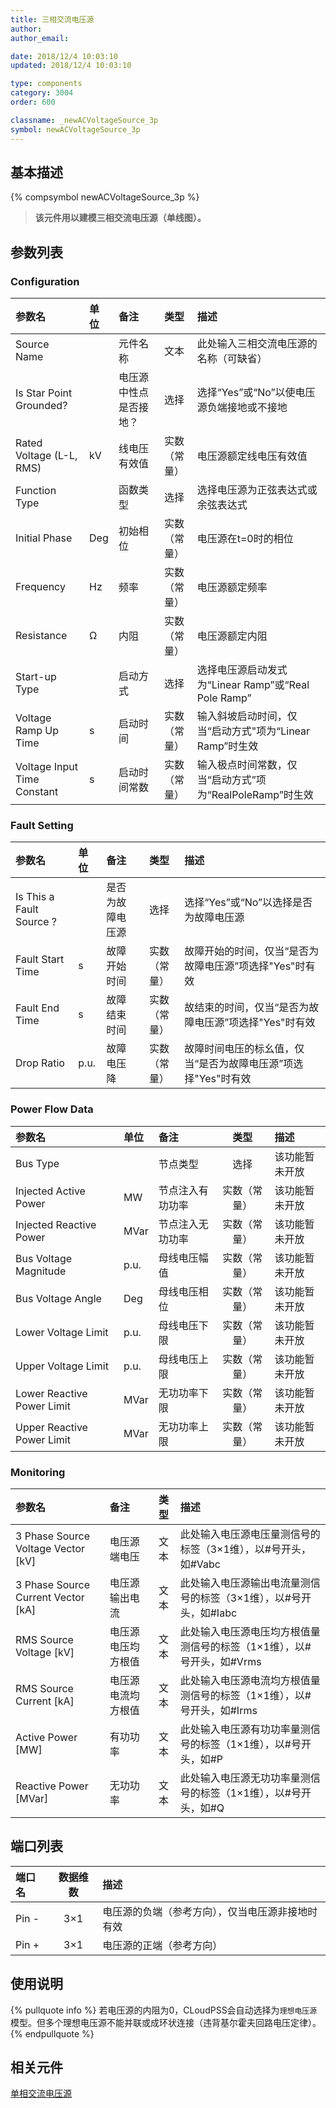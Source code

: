 ```yaml
---
title: 三相交流电压源
author: 
author_email:

date: 2018/12/4 10:03:10
updated: 2018/12/4 10:03:10

type: components
category: 3004
order: 600

classname: _newACVoltageSource_3p
symbol: newACVoltageSource_3p
---
```

## 基本描述
{% compsymbol newACVoltageSource_3p %}

> **该元件用以建模三相交流电压源（单线图）。**

## 参数列表
### Configuration
| 参数名 | 单位 | 备注 | 类型 | 描述 |
| :--- | :--- | :--- | :--: | :--- |
| Source Name |  | 元件名称 | 文本 | 此处输入三相交流电压源的名称（可缺省） |
| Is Star Point Grounded? |  | 电压源中性点是否接地？ | 选择 | 选择“Yes”或“No”以使电压源负端接地或不接地 |
| Rated Voltage (L-L, RMS) | kV | 线电压有效值 | 实数（常量） | 电压源额定线电压有效值 |
| Function Type |  | 函数类型 | 选择 | 选择电压源为正弦表达式或余弦表达式 |
| Initial Phase | Deg | 初始相位 | 实数（常量） | 电压源在t=0时的相位 |
| Frequency | Hz | 频率 | 实数（常量） |  电压源额定频率 |
| Resistance | Ω | 内阻 | 实数（常量） | 电压源额定内阻 |
| Start-up Type |  | 启动方式 | 选择 | 选择电压源启动发式为“Linear Ramp”或“Real Pole Ramp” |
| Voltage Ramp Up Time | s | 启动时间 | 实数（常量） | 输入斜坡启动时间，仅当“启动方式"项为“Linear Ramp”时生效 |
| Voltage Input Time Constant | s | 启动时间常数 | 实数（常量） | 输入极点时间常数，仅当“启动方式”项为“RealPoleRamp”时生效 |

### Fault Setting
| 参数名 | 单位 | 备注 | 类型 | 描述 |
| :--- | :--- | :--- | :--: | :--- |
| Is This a Fault Source ? |  | 是否为故障电压源 | 选择 | 选择“Yes”或“No”以选择是否为故障电压源 |
| Fault Start Time | s | 故障开始时间 | 实数（常量） | 故障开始的时间，仅当“是否为故障电压源”项选择"Yes"时有效 |
| Fault End Time | s | 故障结束时间 | 实数（常量） | 故结束的时间，仅当“是否为故障电压源”项选择"Yes"时有效 |
| Drop Ratio | p.u. | 故障电压降 | 实数（常量） | 故障时间电压的标幺值，仅当“是否为故障电压源”项选择"Yes"时有效 |

### Power Flow Data
| 参数名 | 单位 | 备注 | 类型 | 描述 |
| :--- | :--- | :--- | :--: | :--- |
| Bus Type |  | 节点类型 | 选择 | 该功能暂未开放 |
| Injected Active Power | MW | 节点注入有功功率 | 实数（常量） | 该功能暂未开放 |
| Injected Reactive Power | MVar | 节点注入无功功率 | 实数（常量） | 该功能暂未开放 |
| Bus Voltage Magnitude | p.u. | 母线电压幅值 | 实数（常量） | 该功能暂未开放 |
| Bus Voltage Angle | Deg | 母线电压相位 | 实数（常量） | 该功能暂未开放 |
| Lower Voltage Limit | p.u. | 母线电压下限 | 实数（常量） | 该功能暂未开放 |
| Upper Voltage Limit | p.u. | 母线电压上限 | 实数（常量） | 该功能暂未开放 |
| Lower Reactive Power Limit | MVar | 无功功率下限 | 实数（常量） | 该功能暂未开放 |
| Upper Reactive Power Limit | MVar | 无功功率上限 | 实数（常量） | 该功能暂未开放 |

### Monitoring
| 参数名 | 备注 | 类型 | 描述 |
| :--- | :--- | :--: | :--- |
| 3 Phase Source Voltage Vector \[kV\] | 电压源端电压 | 文本 | 此处输入电压源电压量测信号的标签（3×1维），以#号开头，如#Vabc |
| 3 Phase Source Current Vector \[kA\] | 电压源输出电流 | 文本 | 此处输入电压源输出电流量测信号的标签（3×1维），以#号开头，如#Iabc |
| RMS Source Voltage \[kV\] | 电压源电压均方根值 | 文本 | 此处输入电压源电压均方根值量测信号的标签（1×1维），以#号开头，如#Vrms |
| RMS Source Current \[kA\] | 电压源电流均方根值 | 文本 | 此处输入电压源电流均方根值量测信号的标签（1×1维），以#号开头，如#Irms |
| Active Power \[MW\] | 有功功率 | 文本 | 此处输入电压源有功功率量测信号的标签（1×1维），以#号开头，如#P |
| Reactive Power \[MVar\] | 无功功率 | 文本 | 此处输入电压源无功功率量测信号的标签（1×1维），以#号开头，如#Q |


## 端口列表

| 端口名 | 数据维数 | 描述 |
| :--- | :--:  | :--- |
| Pin - | 3×1 |电压源的负端（参考方向），仅当电压源非接地时有效 |                   
| Pin + | 3×1 |电压源的正端（参考方向）|                   

## 使用说明

{% pullquote info %}
若电压源的内阻为0，CLoudPSS会自动选择为`理想电压源`模型。但多个理想电压源不能并联或成环状连接（违背基尔霍夫回路电压定律）。
{% endpullquote %}


## 相关元件

[单相交流电压源](comp_newACVoltageSource_1p.html)
